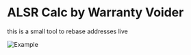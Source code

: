 # ALSR Calc by Warranty Voider

this is a small tool to rebase addresses live

![Example](https://i.imgur.com/XNftlld.png)
